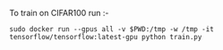 To train on CIFAR100 run :-

```
sudo docker run --gpus all -v $PWD:/tmp -w /tmp -it tensorflow/tensorflow:latest-gpu python train.py
```
